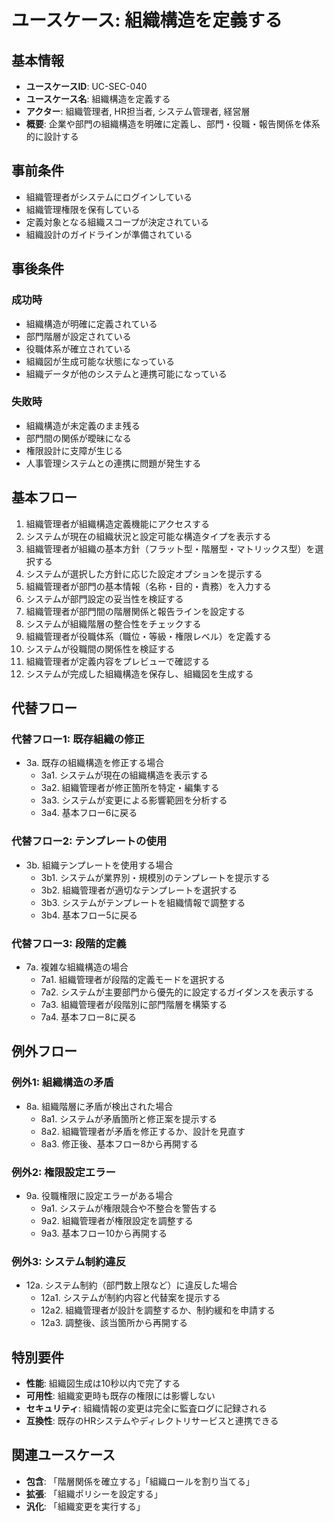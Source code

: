 # ユースケース: 組織構造を定義する

## 基本情報

- **ユースケースID**: UC-SEC-040
- **ユースケース名**: 組織構造を定義する
- **アクター**: 組織管理者, HR担当者, システム管理者, 経営層
- **概要**: 企業や部門の組織構造を明確に定義し、部門・役職・報告関係を体系的に設計する

## 事前条件

- 組織管理者がシステムにログインしている
- 組織管理権限を保有している
- 定義対象となる組織スコープが決定されている
- 組織設計のガイドラインが準備されている

## 事後条件

### 成功時
- 組織構造が明確に定義されている
- 部門階層が設定されている
- 役職体系が確立されている
- 組織図が生成可能な状態になっている
- 組織データが他のシステムと連携可能になっている

### 失敗時
- 組織構造が未定義のまま残る
- 部門間の関係が曖昧になる
- 権限設計に支障が生じる
- 人事管理システムとの連携に問題が発生する

## 基本フロー

1. 組織管理者が組織構造定義機能にアクセスする
2. システムが現在の組織状況と設定可能な構造タイプを表示する
3. 組織管理者が組織の基本方針（フラット型・階層型・マトリックス型）を選択する
4. システムが選択した方針に応じた設定オプションを提示する
5. 組織管理者が部門の基本情報（名称・目的・責務）を入力する
6. システムが部門設定の妥当性を検証する
7. 組織管理者が部門間の階層関係と報告ラインを設定する
8. システムが組織階層の整合性をチェックする
9. 組織管理者が役職体系（職位・等級・権限レベル）を定義する
10. システムが役職間の関係性を検証する
11. 組織管理者が定義内容をプレビューで確認する
12. システムが完成した組織構造を保存し、組織図を生成する

## 代替フロー

### 代替フロー1: 既存組織の修正
- 3a. 既存の組織構造を修正する場合
  - 3a1. システムが現在の組織構造を表示する
  - 3a2. 組織管理者が修正箇所を特定・編集する
  - 3a3. システムが変更による影響範囲を分析する
  - 3a4. 基本フロー6に戻る

### 代替フロー2: テンプレートの使用
- 3b. 組織テンプレートを使用する場合
  - 3b1. システムが業界別・規模別のテンプレートを提示する
  - 3b2. 組織管理者が適切なテンプレートを選択する
  - 3b3. システムがテンプレートを組織情報で調整する
  - 3b4. 基本フロー5に戻る

### 代替フロー3: 段階的定義
- 7a. 複雑な組織構造の場合
  - 7a1. 組織管理者が段階的定義モードを選択する
  - 7a2. システムが主要部門から優先的に設定するガイダンスを表示する
  - 7a3. 組織管理者が段階別に部門階層を構築する
  - 7a4. 基本フロー8に戻る

## 例外フロー

### 例外1: 組織構造の矛盾
- 8a. 組織階層に矛盾が検出された場合
  - 8a1. システムが矛盾箇所と修正案を提示する
  - 8a2. 組織管理者が矛盾を修正するか、設計を見直す
  - 8a3. 修正後、基本フロー8から再開する

### 例外2: 権限設定エラー
- 9a. 役職権限に設定エラーがある場合
  - 9a1. システムが権限競合や不整合を警告する
  - 9a2. 組織管理者が権限設定を調整する
  - 9a3. 基本フロー10から再開する

### 例外3: システム制約違反
- 12a. システム制約（部門数上限など）に違反した場合
  - 12a1. システムが制約内容と代替案を提示する
  - 12a2. 組織管理者が設計を調整するか、制約緩和を申請する
  - 12a3. 調整後、該当箇所から再開する

## 特別要件

- **性能**: 組織図生成は10秒以内で完了する
- **可用性**: 組織変更時も既存の権限には影響しない
- **セキュリティ**: 組織情報の変更は完全に監査ログに記録される
- **互換性**: 既存のHRシステムやディレクトリサービスと連携できる

## 関連ユースケース

- **包含**: 「階層関係を確立する」「組織ロールを割り当てる」
- **拡張**: 「組織ポリシーを設定する」
- **汎化**: 「組織変更を実行する」